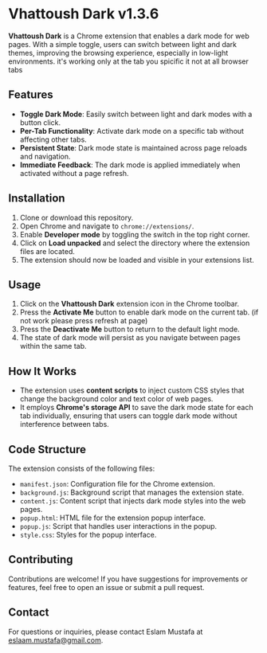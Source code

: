 # Vhattoush Dark v1.3.6

**Vhattoush Dark** is a Chrome extension that enables a dark mode for web pages. With a simple toggle, users can switch between light and dark themes, improving the browsing experience, especially in low-light environments.
it's working only at the tab you spicific it not at all browser tabs

## Features

- **Toggle Dark Mode**: Easily switch between light and dark modes with a button click.
- **Per-Tab Functionality**: Activate dark mode on a specific tab without affecting other tabs.
- **Persistent State**: Dark mode state is maintained across page reloads and navigation.
- **Immediate Feedback**: The dark mode is applied immediately when activated without a page refresh.

## Installation

1. Clone or download this repository.
2. Open Chrome and navigate to `chrome://extensions/`.
3. Enable **Developer mode** by toggling the switch in the top right corner.
4. Click on **Load unpacked** and select the directory where the extension files are located.
5. The extension should now be loaded and visible in your extensions list.

## Usage

1. Click on the **Vhattoush Dark** extension icon in the Chrome toolbar.
2. Press the **Activate Me** button to enable dark mode on the current tab. (if not work please press refresh at page)
3. Press the **Deactivate Me** button to return to the default light mode.
4. The state of dark mode will persist as you navigate between pages within the same tab.

## How It Works

- The extension uses **content scripts** to inject custom CSS styles that change the background color and text color of web pages.
- It employs **Chrome's storage API** to save the dark mode state for each tab individually, ensuring that users can toggle dark mode without interference between tabs.

## Code Structure

The extension consists of the following files:

- `manifest.json`: Configuration file for the Chrome extension.
- `background.js`: Background script that manages the extension state.
- `content.js`: Content script that injects dark mode styles into the web pages.
- `popup.html`: HTML file for the extension popup interface.
- `popup.js`: Script that handles user interactions in the popup.
- `style.css`: Styles for the popup interface.

## Contributing

Contributions are welcome! If you have suggestions for improvements or features, feel free to open an issue or submit a pull request.


## Contact

For questions or inquiries, please contact Eslam Mustafa at eslaam.mustafa@gmail.com.
